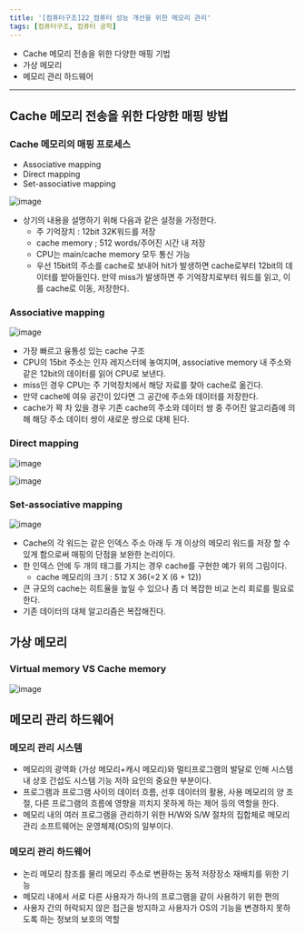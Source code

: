 ```yaml
---
title: '[컴퓨터구조]22_컴퓨터 성능 개선을 위한 메모리 관리'
tags: [컴퓨터구조, 컴퓨터 공학]
---
```


- Cache 메모리 전송을 위한 다양한 매핑 기법
- 가상 메모리
- 메모리 관리 하드웨어

---

## Cache 메모리 전송을 위한 다양한 매핑 방법

### Cache 메모리의 매핑 프로세스

- Associative mapping
- Direct mapping
- Set-associative mapping

![image](https://user-images.githubusercontent.com/53068706/121010527-81d0c580-c7d0-11eb-8c6b-00e9fb772330.png)

- 상기의 내용을 설명하기 위해 다음과 같은 설정을 가정한다.
  - 주 기억장치 : 12bit 32K워드를 저장
  - cache memory ; 512 words/주어진 시간 내 저장
  - CPU는 main/cache memory 모두 통신 가능
  - 우선 15bit의 주소를 cache로 보내어 hit가 발생하면 cache로부터 12bit의 데이터를 받아들인다. 만약 miss가 발생하면 주 기억장치로부터 워드를 읽고, 이를 cache로 이동, 저장한다.

### Associative mapping

![image](https://user-images.githubusercontent.com/53068706/121010889-edb32e00-c7d0-11eb-8177-581b070f9325.png)

- 가장 빠르고 융통성 있는 cache 구조
- CPU의 15bit 주소는 인자 레지스터에 놓여지며, associative memory 내 주소와 같은 12bit의 데이터를 읽어 CPU로 보낸다.
- miss인 경우 CPU는 주 기억장치에서 해당 자료를 찾아 cache로 옮긴다.
- 만약 cache에 여유 공간이 있다면 그 공간에 주소와 데이터를 저장한다.
- cache가 꽉 차 있을 경우 기존 cache의 주소와 데이터 쌍 중 주어진 알고리즘에 의해 해당 주소 데이터 쌍이 새로운 쌍으로 대체 된다.

### Direct mapping

![image](https://user-images.githubusercontent.com/53068706/121011613-c4df6880-c7d1-11eb-8c84-0acf32f58392.png)

![image](https://user-images.githubusercontent.com/53068706/121011658-d0329400-c7d1-11eb-92f1-a27a5af423fa.png)

### Set-associative mapping

![image](https://user-images.githubusercontent.com/53068706/121011714-e3456400-c7d1-11eb-93ad-10aa29e50b85.png)

- Cache의 각 워드는 같은 인덱스 주소 아래 두 개 이상의 메모리 워드를 저장 할 수 있게 함으로써 매핑의 단점을 보완한 논리이다.
- 한 인덱스 안에 두 개의 태그를 가지는 경우 cache를 구현한 예가 위의 그림이다.
  - cache 메모리의 크기 : 512 X 36(=2 X (6 + 12))
- 큰 규모의 cache는 히트율을 높일 수 있으나 좀 더 복잡한 비교 논리 회로를 필요로 한다.
- 기존 데이터의 대체 알고리즘은 복잡해진다.

## 가상 메모리

### Virtual memory VS Cache memory

![image](https://user-images.githubusercontent.com/53068706/121012099-53ec8080-c7d2-11eb-86da-8bb46c213b56.png)

## 메모리 관리 하드웨어

### 메모리 관리 시스템

- 메모리의 광역화 (가상 메모리+캐시 메모리)와 멀티프로그램의 발달로 인해 시스템 내 상호 간섭도 시스템 기능 저하 요인의 중요한 부분이다.
- 프로그램과 프로그램 사이의 데이터 흐름, 선후 데이터의 활용, 사용 메모리의 양 조절, 다른 프로그램의 흐름에 영향을 끼치지 못하게 하는 제어 등의 역할을 한다.
- 메모리 내의 여러 프로그램을 관리하기 위한 H/W와 S/W 절차의 집합체로 메모리 관리 소프트웨어는 운영체제(OS)의 일부이다.

### 메모리 관리 하드웨어

- 논리 메모리 참조를 물리 메모리 주소로 변환하는 동적 저장장소 재배치를 위한 기능
- 메모리 내에서 서로 다른 사용자가 하나의 프로그램을 같이 사용하기 위한 편의
- 사용자 간의 허락되지 않은 접근을 방지하고 사용자가 OS의 기능을 변경하지 못하도록 하는 정보의 보호의 역할
